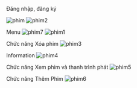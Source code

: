 
Đăng nhập, đăng ký

![phim](https://github.com/tomonaaa/PhanMemPhatPhim/assets/170019522/7ec69249-7727-4faa-a5dc-6dcfddef2e1d)
![phim2](https://github.com/tomonaaa/PhanMemPhatPhim/assets/170019522/73846162-d488-4054-b489-b524ecb9e4f1) 

Menu
![phim7](https://github.com/tomonaaa/PhanMemPhatPhim/assets/170019522/a4e2b5d2-8cde-4f35-848c-a8a760ada564)
![phim1](https://github.com/tomonaaa/PhanMemPhatPhim/assets/170019522/f7c63ce4-5365-4ce1-abc9-78ef6dd2ee94)

Chức năng Xóa phim
![phim3](https://github.com/tomonaaa/PhanMemPhatPhim/assets/170019522/d6c578d2-1552-4b00-ad43-65d6d76017d4)
 
Information
![phim4](https://github.com/tomonaaa/PhanMemPhatPhim/assets/170019522/f4735108-a6aa-4ecf-8ec2-856d523168d5)
 
Chức năng Xem phim và thanh trình phát
![phim5](https://github.com/tomonaaa/PhanMemPhatPhim/assets/170019522/5d2c2b25-ae09-4408-b793-b9f7700507bf)
 
Chức năng Thêm Phim
![phim6](https://github.com/tomonaaa/PhanMemPhatPhim/assets/170019522/090f5c83-3535-4768-b692-1bd44c0b2462) 
